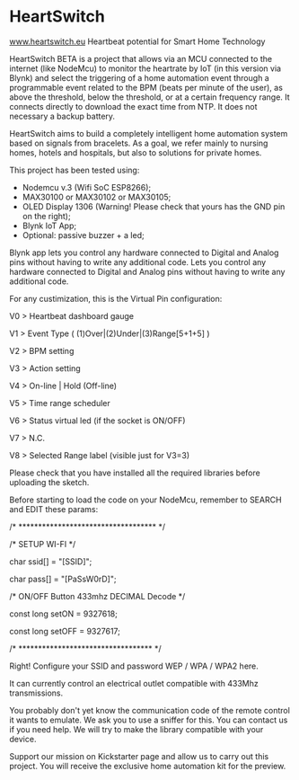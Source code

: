 # HeartSwitch

www.heartswitch.eu
Heartbeat potential for Smart Home Technology

HeartSwitch BETA is a project that allows via an MCU connected to the internet (like NodeMcu) to monitor the heartrate by IoT (in this version via Blynk) and select the triggering of a home automation event through a programmable event related to the BPM (beats per minute of the user), as above the threshold, below the threshold, or at a certain frequency range.
It connects directly to download the exact time from NTP. It does not necessary a backup battery.

HeartSwitch aims to build a completely intelligent home automation system based on signals from bracelets. As a goal, we refer mainly to nursing homes, hotels and hospitals, but also to solutions for private homes. 

This project has been tested using:
- Nodemcu v.3 (Wifi SoC ESP8266);
- MAX30100 or MAX30102 or MAX30105;
- OLED Display 1306 (Warning! Please check that yours has the GND pin on the right);
- Blynk IoT App;
- Optional: passive buzzer + a led;

Blynk app lets you control any hardware connected to Digital and Analog pins without having to write any additional code.
Lets you control any hardware connected to Digital and Analog pins without having to write any additional code.

For any custimization, this is the Virtual Pin configuration:

V0 > Heartbeat dashboard gauge

V1 > Event Type ( (1)Over|(2)Under|(3)Range[5+1+5] )

V2 > BPM setting

V3 > Action setting

V4 > On-line | Hold (Off-line)

V5 > Time range scheduler

V6 > Status virtual led (if the socket is ON/OFF)

V7 > N.C.

V8 > Selected Range label (visible just for V3=3)

Please check that you have installed all the required libraries before uploading the sketch.

Before starting to load the code on your NodeMcu, remember to SEARCH and EDIT these params:

/* *********************************** */

/*   SETUP WI-FI   */

char ssid[] = "[SSID]";

char pass[] = "[PaSsW0rD]";

/* ON/OFF Button 433mhz DECIMAL Decode */

const long setON = 9327618;

const long setOFF = 9327617;

/*  **********************************  */

Right! Configure your SSID and password WEP / WPA / WPA2 here.

It can currently control an electrical outlet compatible with 433Mhz transmissions.

You probably don't yet know the communication code of the remote control it wants to emulate. We ask you to use a sniffer for this. You can contact us if you need help. We will try to make the library compatible with your device.

Support our mission on Kickstarter page and allow us to carry out this project. You will receive the exclusive home automation kit for the preview.

